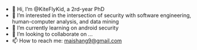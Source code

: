- 👋 Hi, I’m @KiteFlyKid, a 2rd-year PhD
- 👀 I’m interested in the intersection of security with software engineering, human-computer analysis, and data mining
- 🌱 I’m currently learning on android security
- 💞️ I’m looking to collaborate on ...
- 📫 How to reach me: maishang9@gmail.com

<!---
KiteFlyKid/KiteFlyKid is a ✨ special ✨ repository because its `README.md` (this file) appears on your GitHub profile.
You can click the Preview link to take a look at your changes.
--->
